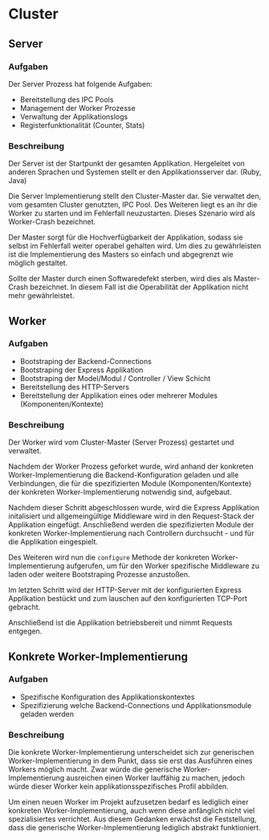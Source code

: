 # Cluster

## Server

### Aufgaben

Der Server Prozess hat folgende Aufgaben:

* Bereitstellung des IPC Pools
* Management der Worker Prozesse
* Verwaltung der Applikationslogs
* Registerfunktionalität (Counter, Stats)

### Beschreibung

Der Server ist der Startpunkt der gesamten Applikation. Hergeleitet von anderen
Sprachen und Systemen stellt er den Applikationsserver dar. (Ruby, Java)

Die Server Implementierung stellt den Cluster-Master dar. Sie verwaltet den, vom
gesamten Cluster genutzten, IPC Pool. Des Weiteren liegt es an ihr die Worker
zu starten und im Fehlerfall neuzustarten. Dieses Szenario wird als Worker-Crash
bezeichnet.

Der Master sorgt für die Hochverfügbarkeit der Applikation, sodass sie selbst
im Fehlerfall weiter operabel gehalten wird. Um dies zu gewährleisten ist die
Implementierung des Masters so einfach und abgegrenzt wie möglich gestaltet.

Sollte der Master durch einen Softwaredefekt sterben, wird dies als Master-Crash
bezeichnet. In diesem Fall ist die Operabilität der Applikation nicht mehr
gewährleistet.

## Worker

### Aufgaben

* Bootstraping der Backend-Connections
* Bootstraping der Express Applikation
* Bootstraping der Model/Modul / Controller / View Schicht
* Bereitstellung des HTTP-Servers
* Bereitstellung der Applikation eines oder mehrerer Modules (Komponenten/Kontexte)

### Beschreibung

Der Worker wird vom Cluster-Master (Server Prozess) gestartet und verwaltet.

Nachdem der Worker Prozess geforket wurde, wird anhand der konkreten
Worker-Implementierung die Backend-Konfiguration geladen und alle Verbindungen,
die für die spezifizierten Module (Komponenten/Kontexte) der konkreten
Worker-Implementierung notwendig sind, aufgebaut.

Nachdem dieser Schritt abgeschlossen wurde, wird die Express Applikation
initalisiert und allgemeingültige Middleware wird in den Request-Stack der
Applikation eingefügt. Anschließend werden die spezifizierten Module der
konkreten Worker-Implementierung nach Controllern durchsucht - und für
die Applikation eingespielt.

Des Weiteren wird nun die ``configure`` Methode der konkreten Worker-Implementierung
aufgerufen, um für den Worker spezifische Middleware zu laden oder weitere
Bootstraping Prozesse anzustoßen.

Im letzten Schritt wird der HTTP-Server mit der konfigurierten Express
Applikation bestückt und zum lauschen auf den konfigurierten TCP-Port
gebracht.

Anschließend ist die Applikation betriebsbereit und nimmt Requests entgegen.

## Konkrete Worker-Implementierung

### Aufgaben

* Spezifische Konfiguration des Applikationskontextes
* Spezifizierung welche Backend-Connections und Applikationsmodule geladen werden

### Beschreibung

Die konkrete Worker-Implementierung unterscheidet sich zur generischen
Worker-Implementierung in dem Punkt, dass sie erst das Ausführen eines Workers
möglich macht. Zwar würde die generische Worker-Implementierung ausreichen einen
Worker lauffähig zu machen, jedoch würde dieser Worker kein
applikationsspezifisches Profil abbilden.

Um einen neuen Worker im Projekt aufzusetzen bedarf es lediglich einer konkreten
Worker-Implementierung, auch wenn diese anfänglich nicht viel spezialisiertes
verrichtet. Aus diesem Gedanken erwächst die Feststellung, dass die generische
Worker-Implementierung lediglich abstrakt funktioniert.

